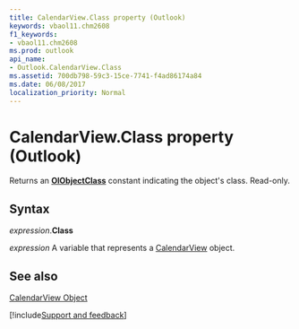 ```yaml
---
title: CalendarView.Class property (Outlook)
keywords: vbaol11.chm2608
f1_keywords:
- vbaol11.chm2608
ms.prod: outlook
api_name:
- Outlook.CalendarView.Class
ms.assetid: 700db798-59c3-15ce-7741-f4ad86174a84
ms.date: 06/08/2017
localization_priority: Normal
---
```



# CalendarView.Class property (Outlook)

Returns an  **[OlObjectClass](Outlook.OlObjectClass.md)** constant indicating the object's class. Read-only.


## Syntax

_expression_.**Class**

_expression_ A variable that represents a [CalendarView](Outlook.CalendarView.md) object.


## See also


[CalendarView Object](Outlook.CalendarView.md)

[!include[Support and feedback](~/includes/feedback-boilerplate.md)]